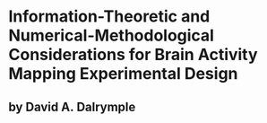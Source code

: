 Information-Theoretic and Numerical-Methodological Considerations for Brain Activity Mapping Experimental Design
================================================================================================================

by David A. Dalrymple
---------------------
